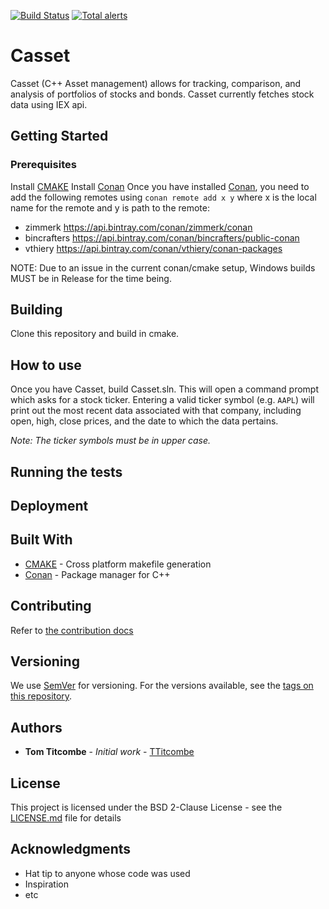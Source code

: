 [![Build Status](https://travis-ci.com/TTitcombe/Casset.svg?branch=master)](https://travis-ci.com/TTitcombe/Casset)
[![Total alerts](https://img.shields.io/lgtm/alerts/g/TTitcombe/Casset.svg?logo=lgtm&logoWidth=18)](https://lgtm.com/projects/g/TTitcombe/Casset/alerts/)
# Casset

Casset (C++ Asset management) allows for tracking, comparison, and analysis of portfolios of stocks and bonds.
Casset currently fetches stock data using IEX api.


## Getting Started

### Prerequisites
Install [CMAKE](https://cmake.org/)
Install [Conan](https://conan.io/)
Once you have installed [Conan](https://conan.io/), you need to add the following remotes using ```conan remote add x y``` where x is the local name for the remote and y is path to the remote:
* zimmerk https://api.bintray.com/conan/zimmerk/conan
* bincrafters https://api.bintray.com/conan/bincrafters/public-conan
* vthiery https://api.bintray.com/conan/vthiery/conan-packages

NOTE: Due to an issue in the current conan/cmake setup, Windows builds MUST be in Release for the time being.

## Building
Clone this repository and build in cmake.

## How to use
Once you have Casset, build Casset.sln. This will open a command prompt which asks for a stock ticker.
Entering a valid ticker symbol (e.g. `AAPL`) will print out the most recent data associated with that company, including
open, high, close prices, and the date to which the data pertains.

*Note: The ticker symbols must be in upper case.*

## Running the tests

## Deployment


## Built With

* [CMAKE](https://cmake.org/) - Cross platform makefile generation
* [Conan](https://conan.io/) - Package manager for C++

## Contributing

Refer to [the contribution docs](CONTRIBUTING.md)


## Versioning

We use [SemVer](http://semver.org/) for versioning. For the versions available, see the [tags on this repository](https://github.com/ess-dmsc/project/tags).

## Authors

* **Tom Titcombe** - *Initial work* - [TTitcombe](https://github.com/TTitcombe)

## License

This project is licensed under the BSD 2-Clause License - see the [LICENSE.md](LICENSE.md) file for details

## Acknowledgments

* Hat tip to anyone whose code was used
* Inspiration
* etc
